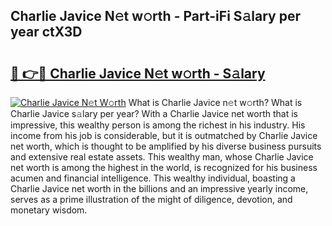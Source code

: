 ## Charlie Javice N𝚎t w𝚘rth - Part-iFi S𝚊lary per year ctX3D

# <h2><a href="http://gc0k8xz.nevu.top/?p=Charlie+Javice">🔗 👉🔴 Charlie Javice N𝚎t w𝚘rth - S𝚊lary</a></h2>

[![Charlie Javice N𝚎t W𝚘rth](https://i.imgur.com/Oavwk0R.jpeg)](http://gc0k8xz.nevu.top/?p=Charlie+Javice)
What is Charlie Javice n𝚎t w𝚘rth? What is Charlie Javice s𝚊lary per year?
With a Charlie Javice net worth that is impressive, this wealthy person is among the richest in his industry. His income from his job is considerable, but it is outmatched by Charlie Javice net worth, which is thought to be amplified by his diverse business pursuits and extensive real estate assets. This wealthy man, whose Charlie Javice net worth is among the highest in the world, is recognized for his business acumen and financial intelligence. This wealthy individual, boasting a Charlie Javice net worth in the billions and an impressive yearly income, serves as a prime illustration of the might of diligence, devotion, and monetary wisdom.
